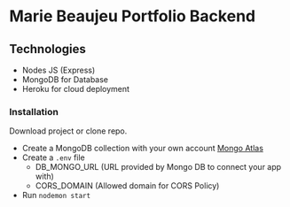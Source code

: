 # Marie Beaujeu Portfolio Backend

## Technologies

* Nodes JS (Express)
* MongoDB for Database 
* Heroku for cloud deployment

### Installation

Download project or clone repo.

* Create a MongoDB collection with your own account [Mongo Atlas](https://www.mongodb.com/atlas/database)
* Create a ```.env``` file
  * DB_MONGO_URL (URL provided by Mongo DB to connect your app with)
  * CORS_DOMAIN (Allowed domain for CORS Policy)
* Run ```nodemon start```
